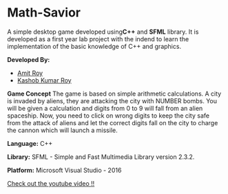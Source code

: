 # Math-Savior

A simple desktop game developed using**C++** and **SFML** library. It is developed as a first year lab project with the indend to learn the implementation of the basic knowledge of C++ and graphics.

**Developed By:**
- [Amit Roy](https://github.com/AmitRoy7)
- [Kashob Kumar Roy](https://github.com/forkkr)


**Game Concept**
The game is based on simple arithmetic calculations. A city is invaded by aliens, they are attacking the city with NUMBER bombs. You will be given a calculation and digits from 0 to 9 will fall from an alien spaceship. Now, you need to click on wrong digits to keep the city safe from the attack of aliens and let the correct digits fall on the city to charge the cannon which will launch a missile.

**Language:**
C++

**Library:**
SFML - Simple and Fast Multimedia Library
version 2.3.2. 

**Platform:**
Microsoft Visual Studio - 2016

[Check out the youtube video !!](https://youtu.be/-Vn3WwBsG5A)

